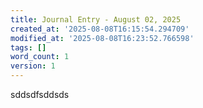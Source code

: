 ```yaml
---
title: Journal Entry - August 02, 2025
created_at: '2025-08-08T16:15:54.294709'
modified_at: '2025-08-08T16:23:52.766598'
tags: []
word_count: 1
version: 1
---
```


sddsdfsddsds